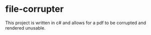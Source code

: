 # file-corrupter

This project is written in c# and allows for a pdf to be corrupted and rendered unusable. 
